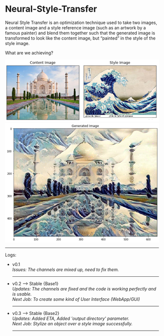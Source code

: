 # Neural-Style-Transfer
Neural Style Transfer is an optimization technique used to take two images, a content image and a style reference image (such as an artwork by a famous painter) and blend them together such that the generated image is transformed to look like the content image, but “painted” in the style of the style image.

What are we achieving?

![](input.PNG)
![](output.png)

<hr>
Logs:

- v0.1<br>
  <i>Issues: The channels are mixed up, need to fix them.</i>
  <hr>

- v0.2 --> Stable {Base1}<br>
  <i>Updates: The channels are fixed and the code is working perfectly and is usable.<br>
     Next Job: To create some kind of User Interface (WebApp/GUI)
  </i>
  <hr>
  
- v0.3 --> Stable {Base2}<br>
  <i>Updates: Added ETA, Added 'output directory' parameter.<br>
     Next Job: Stylize an object over a style image successfully.
  </i>
  <hr>

